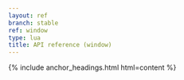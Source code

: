 ```yaml
---
layout: ref
branch: stable
ref: window
type: lua
title: API reference (window)
---
```

{% include anchor_headings.html html=content %}